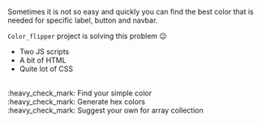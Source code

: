 Sometimes it is not so easy and quickly you can find the best color that is needed for specific label, button and navbar.

<code>Color_flipper</code> project is solving this problem :wink:
<ul>
<li>Two JS scripts</li>
<li>A bit of HTML</li>
<li>Quite lot of CSS</li>
</ul>
<br>
<div>
:heavy_check_mark: Find your simple color
<br>
:heavy_check_mark: Generate hex colors
<br>
:heavy_check_mark: Suggest your own for array collection
</div>

